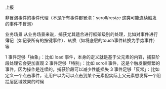 上报

非冒泡事件的事件代理（不是所有事件都冒泡：scroll/resize 这类可能连续触发的事件不冒泡）

业务场景
从业务场景来说，捕获尤其适合进行框架级别的处理，比如对事件进行簿记（如记录所有的按键事件）、转换（如将底层的touch事件转换为手势事件）等


1 事件足够「抽象」：比如 load 事件，本身的定义就是基于父元素的内容，捕获阶段处理它会更加直观
2 事件足够「特别」：比如 scroll 事件，这是个触发很频繁的事件，因为操作是连续的，捕获阶段可以减少性能损失
3 事件足够「反常」：比如定义一个点击事件，让用户以为可以点击到某个元素但实际上父元素想发挥一个阻拦层区域效果的时候


